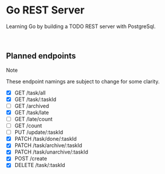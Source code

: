 # Go REST Server

Learning Go by building a TODO REST server with PostgreSql.

<br>

## Planned endpoints

> [!NOTE]
> These endpoint namings are subject to change for some clarity.

* [x] GET /task/all
* [x] GET /task/:taskId
* [ ] GET /archived
* [x] GET /task/late
* [ ] GET /late/count
* [ ] GET /count
* [ ] PUT /update/:taskId
* [x] PATCH /task/done/:taskId
* [x] PATCH /task/archive/:taskId
* [x] PATCH /task/unarchive/:taskId
* [x] POST /create
* [x] DELETE /task/:taskId
